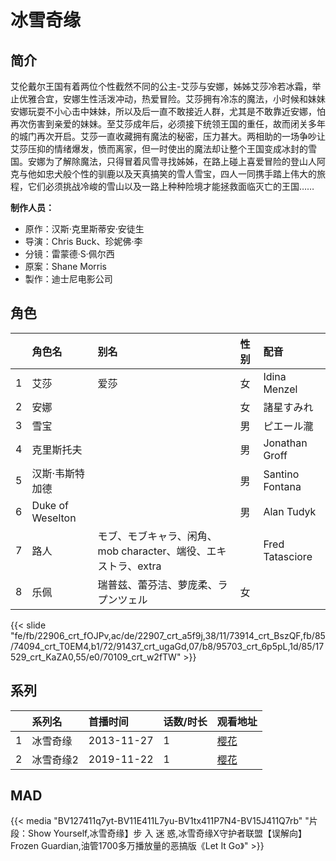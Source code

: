 # 冰雪奇缘


## 简介

艾伦戴尔王国有着两位个性截然不同的公主-艾莎与安娜，姊姊艾莎冷若冰霜，举止优雅合宜，安娜生性活泼冲动，热爱冒险。艾莎拥有冷冻的魔法，小时候和妹妹安娜玩耍不小心击中妹妹，所以及后一直不敢接近人群，尤其是不敢靠近安娜，怕再次伤害到亲爱的妹妹。至艾莎成年后，必须接下统领王国的重任，故而闭关多年的城门再次开启。艾莎一直收藏拥有魔法的秘密，压力甚大。两相助的一场争吵让艾莎压抑的情绪爆发，愤而离家，但一时使出的魔法却让整个王国变成冰封的雪国。安娜为了解除魔法，只得冒着风雪寻找姊姊，在路上碰上喜爱冒险的登山人阿克与他如忠犬般个性的驯鹿以及天真搞笑的雪人雪宝，四人一同携手踏上伟大的旅程，它们必须挑战冷峻的雪山以及一路上种种险境才能拯救面临灭亡的王国……

**制作人员：**
- 原作：汉斯·克里斯蒂安·安徒生
- 导演：Chris Buck、珍妮佛·李
- 分镜：雷蒙德·S·佩尔西
- 原案：Shane Morris
- 製作：迪士尼电影公司

## 角色

|     |   角色名   |   别名  | 性别 |  配音  |
|:--- |:------  |:----      |:---  |:--   |
| 1 | 艾莎 | 爱莎 | 女 | Idina Menzel |
| 2 | 安娜 |  | 女 | 諸星すみれ |
| 3 | 雪宝 |  | 男 | ピエール瀧 |
| 4 | 克里斯托夫 |  | 男 | Jonathan Groff |
| 5 | 汉斯·韦斯特加德 |  | 男 | Santino Fontana |
| 6 | Duke of Weselton |  | 男 | Alan Tudyk |
| 7 | 路人 | モブ、モブキャラ、闲角、mob character、端役、エキストラ、extra |  | Fred Tatasciore |
| 8 | 乐佩 | 瑞普兹、蕾芬洁、萝庞柔、ラプンツェル | 女 |  |

{{< slide "fe/fb/22906_crt_fOJPv,ac/de/22907_crt_a5f9j,38/11/73914_crt_BszQF,fb/85/74094_crt_T0EM4,b1/72/91437_crt_ugaGd,07/b8/95703_crt_6p5pL,1d/85/17529_crt_KaZA0,55/e0/70109_crt_w2fTW" >}}

## 系列

|     |   系列名   |   首播时间  | 话数/时长  | 观看地址 |
|:---  |:------    |:----      |:---       |:---  |
| 1 | 冰雪奇缘 | 2013-11-27 | 1 | [樱花](https://www.cykz.net/vodplay/bingxueqiyuanyuanshengban-1-1/)  |
| 2 | 冰雪奇缘2 | 2019-11-22 | 1 | [樱花](https://www.cykz.net/vodplay/bingxueqiyuan2-1-1/)  |


## MAD

{{< media  "BV127411q7yt-BV11E411L7yu-BV1tx411P7N4-BV15J411Q7rb"
"片段：Show Yourself,冰雪奇缘】步 入 迷 惑,冰雪奇缘X守护者联盟【误解向】Frozen Guardian,油管1700多万播放量的恶搞版《Let It Go》"  >}}
